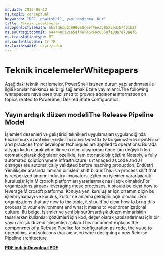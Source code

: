 ```yaml
---
ms.date: 2017-06-12
ms.topic: conceptual
keywords: "DSC, powershell, yapılandırma, Kur"
title: Teknik incelemeler
ms.openlocfilehash: bb3fd6bb31990060ce9f96e3c8525e3bb7431b8f
ms.sourcegitcommit: a444406120e5af4e746cbbc0558fe89a7e78aef6
ms.translationtype: MT
ms.contentlocale: tr-TR
ms.lasthandoff: 01/17/2018
---
```

# <a name="whitepapers"></a><span data-ttu-id="88a64-103">Teknik incelemeler</span><span class="sxs-lookup"><span data-stu-id="88a64-103">Whitepapers</span></span>

<span data-ttu-id="88a64-104">Aşağıdaki teknik incelemeler, PowerShell istenen durum yapılandırması ile ilgili konular hakkında ek bilgi sağlamak üzere yayımlandı.</span><span class="sxs-lookup"><span data-stu-id="88a64-104">The following whitepapers have been published to provide additional information on topics related to PowerShell Desired State Configuration.</span></span>

## <a name="the-release-pipeline-model"></a><span data-ttu-id="88a64-105">Yayın ardışık düzen modeli</span><span class="sxs-lookup"><span data-stu-id="88a64-105">The Release Pipeline Model</span></span>
<span data-ttu-id="88a64-106">İşlemleri desenleri ve geliştirici teknikleri uygulamaları uygulandığında kazanılacak avantajları vardır.</span><span class="sxs-lookup"><span data-stu-id="88a64-106">There are benefits to be gained when patterns and practices from developer techniques are applied to operations.</span></span> <span data-ttu-id="88a64-107">Burada altyapı kodu olarak yönetilir ve üretim ulaşmadan önce tüm değişiklikleri otomatik olarak doğrulanır özellikle, tam otomatik bir çözüm.</span><span class="sxs-lookup"><span data-stu-id="88a64-107">Notably, a fully automated solution where infrastructure is managed as code and all changes are automatically validated before reaching production.</span></span> <span data-ttu-id="88a64-108">Endüstri Yenilikçiler arasında tanınan bir işlem shift budur.</span><span class="sxs-lookup"><span data-stu-id="88a64-108">This is a process shift that is recognized among industry innovators.</span></span> <span data-ttu-id="88a64-109">Zaten bu işlemler yararlanarak kuruluşlar için Microsoft platformları yararlanmak nasıl açık olmalıdır.</span><span class="sxs-lookup"><span data-stu-id="88a64-109">For organizations already leveraging these processes, it should be clear how to leverage Microsoft platforms.</span></span> <span data-ttu-id="88a64-110">Konuya yeni kuruluşlar için ortamınız için bu işlemi yapmayı ve kuruluş, kültür ne anlama geldiğini açık olmalıdır.</span><span class="sxs-lookup"><span data-stu-id="88a64-110">For organizations that are new to the topic, it should be clear how to bring this process to your environment and what it means to your organizational culture.</span></span> <span data-ttu-id="88a64-111">Bu belge, işlemler ve yeni bir sürüm ardışık düzen mimarisinin tasarlarken kullanılan çözümleri için kod, değer olarak yapılandırması için bir yayın ardışık düzeni bileşenleri açıklar.</span><span class="sxs-lookup"><span data-stu-id="88a64-111">This document explains the components of a Release Pipeline for configuration as code, the value to operations, and solutions that are used when designing a new Release Pipeline architecture.</span></span> 

<span data-ttu-id="88a64-112">**[PDF indirin](http://aka.ms/thereleasepipelinemodelpdf)**</span><span class="sxs-lookup"><span data-stu-id="88a64-112">**[Download PDF](http://aka.ms/thereleasepipelinemodelpdf)**</span></span>

